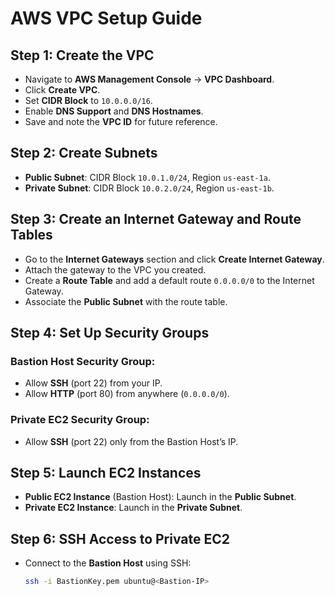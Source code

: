 # AWS VPC Setup Guide

## Step 1: Create the VPC
- Navigate to **AWS Management Console** → **VPC Dashboard**.
- Click **Create VPC**.
- Set **CIDR Block** to `10.0.0.0/16`.
- Enable **DNS Support** and **DNS Hostnames**.
- Save and note the **VPC ID** for future reference.

## Step 2: Create Subnets
- **Public Subnet**: CIDR Block `10.0.1.0/24`, Region `us-east-1a`.
- **Private Subnet**: CIDR Block `10.0.2.0/24`, Region `us-east-1b`.

## Step 3: Create an Internet Gateway and Route Tables
- Go to the **Internet Gateways** section and click **Create Internet Gateway**.
- Attach the gateway to the VPC you created.
- Create a **Route Table** and add a default route `0.0.0.0/0` to the Internet Gateway.
- Associate the **Public Subnet** with the route table.

## Step 4: Set Up Security Groups

### Bastion Host Security Group:
- Allow **SSH** (port 22) from your IP.
- Allow **HTTP** (port 80) from anywhere (`0.0.0.0/0`).

### Private EC2 Security Group:
- Allow **SSH** (port 22) only from the Bastion Host’s IP.

## Step 5: Launch EC2 Instances
- **Public EC2 Instance** (Bastion Host): Launch in the **Public Subnet**.
- **Private EC2 Instance**: Launch in the **Private Subnet**.

## Step 6: SSH Access to Private EC2
- Connect to the **Bastion Host** using SSH:
  ```bash
  ssh -i BastionKey.pem ubuntu@<Bastion-IP>
